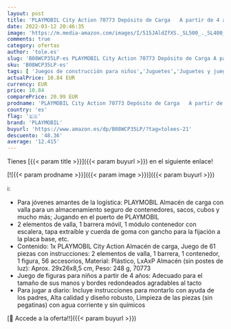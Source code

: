 ```yaml
---
layout: post
title: 'PLAYMOBIL City Action 70773 Depósito de Carga   A partir de 4 años'
date: 2022-03-12 20:46:35
image: 'https://m.media-amazon.com/images/I/515JAldZfXS._SL500_._SL400_.jpg'
comments: true
category: ofertas
author: 'tole.es'
slug: 'B08WCP35LP-es PLAYMOBIL City Action 70773 Depósito de Carga A partir de...'
sku: 'B08WCP35LP-es'
tags: [ 'Juegos de construcción para niños','Juguetes','Juguetes y juegos','Sets de construcción','playmobil', ]
actualPrice: 10.84 EUR
currency: EUR
price: 10.84
comparePrice: 20.99 EUR
prodname: 'PLAYMOBIL City Action 70773 Depósito de Carga   A partir de 4 años'
country: 'es'
flag: '🇪🇸'
brand: 'PLAYMOBIL'
buyurl: 'https://www.amazon.es/dp/B08WCP35LP/?tag=tolees-21'
descuento: '48.36'
average: '12.415'
---
```


Tienes [{{< param title >}}]({{< param buyurl >}}) en el siguiente enlace!

[![{{< param prodname >}}]({{< param image >}})]({{< param buyurl >}})

ℹ️:

- Para jóvenes amantes de la logística: PLAYMOBIL Almacén de carga con valla para un almacenamiento seguro de contenedores, sacos, cubos y mucho más; Jugando en el puerto de PLAYMOBIL
- 2 elementos de valla, 1 barrera móvil, 1 módulo contenedor con escalera, tapa extraíble y cuerda de goma con gancho para la fijación a la placa base, etc.
- Contenido: 1x PLAYMOBIL City Action Almacén de carga, Juego de 61 piezas con instrucciones: 2 elementos de valla, 1 barrera, 1 contenedor, 1 figura, 56 accesorios, Material: Plástico, LxAxP Almacén (sin postes de luz): Aprox. 29x26x8,5 cm, Peso: 248 g, 70773
- Juego de figuras para niños a partir de 4 años: Adecuado para el tamaño de sus manos y bordes redondeados agradables al tacto
- Para jugar a diario: Incluye instrucciones para montarlo con ayuda de los padres, Alta calidad y diseño robusto, Limpieza de las piezas (sin pegatinas) con agua corriente y sin químicos

[🛒 Accede a la oferta!!]({{< param buyurl >}})
